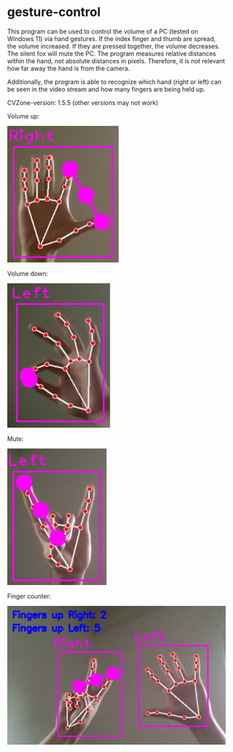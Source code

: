 # gesture-control

This program can be used to control the volume of a PC (tested on Windows 11) via hand gestures. If the index finger and thumb are spread, the volume increased. 
If they are pressed together, the volume decreases. The silent fox will mute the PC. The program measures relative distances within the hand, not absolute distances
in pixels. Therefore, it is not relevant how far away the hand is from the camera.

Additionally, the program is able to recognize which hand (right or left) can be seen in the video stream and how many fingers are being held up.

CVZone-version: 1.5.5 (other versions may not work)

Volume up:

![Volume up text](https://raw.githubusercontent.com/benediktaugenstein/gesture-control/main/images/vol_up.png "test")

Volume down:

![Alt Text](https://raw.githubusercontent.com/benediktaugenstein/gesture-control/main/images/vol_down.png)

Mute:

![Alt Text](https://raw.githubusercontent.com/benediktaugenstein/gesture-control/main/images/silent_fox.png)

Finger counter:

![Alt Text](https://raw.githubusercontent.com/benediktaugenstein/gesture-control/main/images/fingers_up.png)

